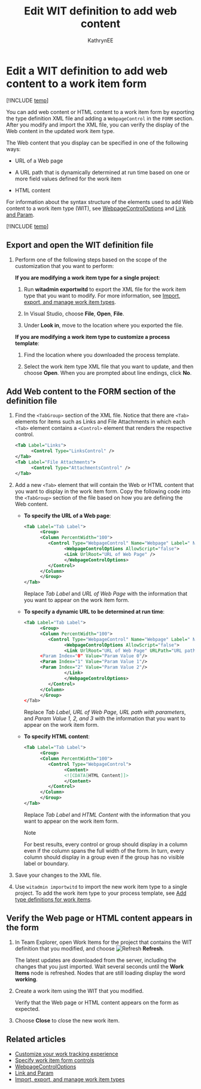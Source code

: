 ﻿---
title: Edit WIT definition to add web content
titleSuffix: TFS
description: Adds a Web content or HTML content to a work item form by exporting the type definition XML file and adding a WebpageControl in the FORM section - Team Foundation Server (TFS)
ms.technology: devops-agile
ms.assetid: 212ce627-db5c-4d19-a6c5-68f10cb6ca1c
ms.author: kaelli
author: KathrynEE
ms.date: 02/14/2017
---

# Edit a WIT definition to add web content to a work item form

[!INCLUDE [temp](../../includes/customization-phase-0-and-1-plus-version-header.md)]

You can add web content or HTML content to a work item form by exporting the type definition XML file and adding a `WebpageControl` in the `FORM` section. After you modify and import the XML file, you can verify the display of the Web content in the updated work item type.

The Web content that you display can be specified in one of the following ways:

- URL of a Web page

- A URL path that is dynamically determined at run time based on one or more field values defined for the work item

- HTML content

For information about the syntax structure of the elements used to add Web content to a work item type (WIT), see [WebpageControlOptions](webpagecontroloptions-xml-elements-reference.md) and [Link and Param](link-param-xml-elements-reference.md).

[!INCLUDE [temp](../../includes/update-xml-wit.md)]

<a name="Export"></a>

## Export and open the WIT definition file

1.  Perform one of the following steps based on the scope of the customization that you want to perform:

    **If you are modifying a work item type for a single project**:

    1.  Run **witadmin exportwitd** to export the XML file for the work item type that you want to modify. For more information, see [Import, export, and manage work item types](../witadmin/witadmin-import-export-manage-wits.md).

    2.  In Visual Studio, choose **File**, **Open**, **File**.

    3.  Under **Look in**, move to the location where you exported the file.

    **If you are modifying a work item type to customize a process template**:

    1.  Find the location where you downloaded the process template.

    2.  Select the work item type XML file that you want to update, and then choose **Open**. When you are prompted about line endings, click **No**.

<a name="AddWebContent"></a>

## Add Web content to the FORM section of the definition file

1.  Find the `<TabGroup>` section of the XML file. Notice that there are `<Tab>` elements for items such as Links and File Attachments in which each `<Tab>` element contains a `<Control>` element that renders the respective control.

    ```xml
    <Tab Label="Links">
          <Control Type="LinksControl" />
    </Tab>
    <Tab Label="File Attachments">
          <Control Type="AttachmentsControl" />
    </Tab>
    ```

2.  Add a new `<Tab>` element that will contain the Web or HTML content that you want to display in the work item form. Copy the following code into the `<TabGroup>` section of the file based on how you are defining the Web content.

    - **To specify the URL of a Web page**:

      ```xml
      <Tab Label="Tab Label">
            <Group>
            <Column PercentWidth="100">
               <Control Type="WebpageControl" Name="Webpage" Label=" Name of Web Page" LabelPosition="Top" >
                     <WebpageControlOptions AllowScript="false">
                     <Link UrlRoot="URL of Web Page" />
                     </WebpageControlOptions>
               </Control>
            </Column>
            </Group>
      </Tab>
      ```

      Replace _Tab Label_ and _URL of Web Page_ with the information that you want to appear on the work item form.

    - **To specify a dynamic URL to be determined at run time**:

      ```xml
      <Tab Label="Tab Label">
            <Group>
            <Column PercentWidth="100">
               <Control Type="WebpageControl" Name="Webpage" Label=" Name of Web Page" LabelPosition="Top" >
                     <WebpageControlOptions AllowScript="false">
                     <Link UrlRoot="URL of Web Page" URLPath="URL path with parameters >
            <Param Index="0" Value="Param Value 0"/>
            <Param Index="1" Value="Param Value 1"/>
            <Param Index="2" Value="Param Value 2"/>
                     </Link>
                     </WebpageControlOptions>
               </Control>
            </Column>
            </Group>
      </Tab>
      ```

      Replace _Tab Label_, _URL of Web Page, URL path with parameters_, and _Param Value 1, 2, and 3_ with the information that you want to appear on the work item form.

    - **To specify HTML content**:

      ```xml
      <Tab Label="Tab Label">
            <Group>
            <Column PercentWidth="100">
               <Control Type="WebpageControl">
                     <Content>
                     <![CDATA[HTML Content]]>
                     </Content>
               </Control>
            </Column>
            </Group>
      </Tab>
      ```

      Replace _Tab Label_ and _HTML Content_ with the information that you want to appear on the work item form.

      > [!NOTE]  
      > For best results, every control or group should display in a column even if the column spans the full width of the form. In turn, every column should display in a group even if the group has no visible label or boundary.

3.  Save your changes to the XML file.

4.  Use `witadmin importwitd` to import the new work item type to a single project. To add the work item type to your process template, see [Add type definitions for work items](../process-templates/add-wit-definitions-process-template.md).

<a name="Verify"></a>

## Verify the Web page or HTML content appears in the form

1.  In Team Explorer, open Work Items for the project that contains the WIT definition that you modified, and choose ![Refresh](media/icon_refreshnode.png "Icon_refreshNode") **Refresh**.

    The latest updates are downloaded from the server, including the changes that you just imported. Wait several seconds until the **Work Items** node is refreshed. Nodes that are still loading display the word **working**.

2.  Create a work item using the WIT that you modified.

    Verify that the Web page or HTML content appears on the form as expected.

3.  Choose **Close** to close the new work item.

## Related articles

- [Customize your work tracking experience](../customize-work.md)
- [Specify work item form controls](specify-work-item-form-controls.md)
- [WebpageControlOptions](webpagecontroloptions-xml-elements-reference.md)
- [Link and Param](link-param-xml-elements-reference.md)
- [Import, export, and manage work item types](../witadmin/witadmin-import-export-manage-wits.md)
